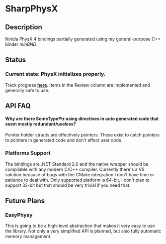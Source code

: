# SharpPhysX
## Description
Nvidia PhysX 4 bindings partially generated using my general-purpose C++ binder *minBND*.
## Status
### Current state: PhysX initializes properly.
Track progress **[here](https://github.com/Alan-FGR/SharpPhysX/projects/1)**.
Items in the Review column are implemented and generally safe to use.
## API FAQ
#### Why are there SomeType**Ptr** using directives in auto generated code that seem mostly redundant/useless?
Pointer holder structs are effectively pointers. These exist to catch pointers to pointers in generated code and don't affect user code.
### Platforms Support
The bindings are .NET Standard 2.0 and the native wrapper should be compilable with any modern C/C++ compiler.
Currently there's a VS solution because of bugs with the CMake integration I don't have time or patience to deal with.
Only supported platform is 64-bit, I don't plan to support 32-bit but that should be very trivial if you need that.
## Future Plans
### EasyPhysy
This is going to be a high-level abstraction that makes it very easy to use the library.
Not only a very simplified API is planned, but also fully automatic memory management.
